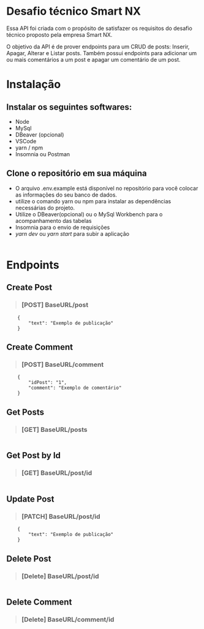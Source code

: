 # **Desafio técnico Smart NX**

Essa API foi criada com o propósito de satisfazer os requisitos do desafio técnico proposto pela empresa Smart NX.

O objetivo da API é de prover endpoints para um CRUD de posts: Inserir, Apagar, Alterar e Listar
posts. Também possui endpoints para adicionar um ou mais comentários a um post e apagar um comentário de um post.

# **Instalação**
## Instalar os seguintes softwares:

* Node
* MySql
* DBeaver (opcional)
* VSCode
* yarn / npm
* Insomnia ou Postman
## Clone o repositório em sua máquina

* O arquivo .env.example está disponível no repositório para você colocar as informações do seu banco de dados.
* utilize o comando yarn ou npm para instalar as dependências necessárias do projeto.
* Utilize o DBeaver(opcional) ou o MySql Workbench para o acompanhamento das tabelas
* Insomnia para o envio de requisições
* *yarn dev* ou *yarn start* para subir a aplicação
<br/><br/>
# **Endpoints**

 ## Create Post

> ### [POST] BaseURL/post 
````
	{
		"text": "Exemplo de publicação"
	}
````
## Create Comment
> ### [POST] BaseURL/comment
````
	{
	    "idPost": "1",
	    "comment": "Exemplo de comentário"
    }
````
## Get Posts
> ### [GET] BaseURL/posts
````
````
## Get Post by Id
> ### [GET] BaseURL/post/id
````
````
## Update Post
> ### [PATCH] BaseURL/post/id
````
	{
		"text": "Exemplo de publicação"
    }
````
## Delete Post
> ### [Delete] BaseURL/post/id
````
````
## Delete Comment
> ### [Delete] BaseURL/comment/id
````
````



